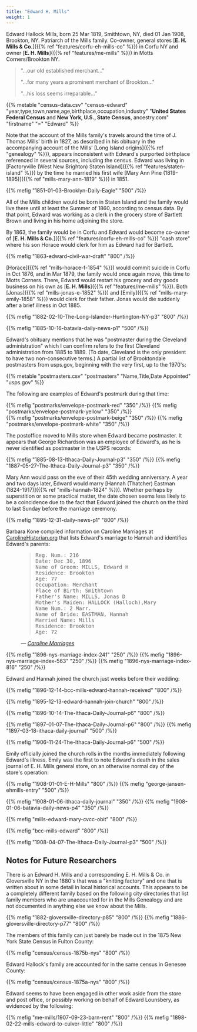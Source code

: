 ```yaml
---
title: "Edward H. Mills"
weight: 1
---
```


Edward Hallock Mills, born 25 Mar 1819, Smithtown, NY, died 01 Jan 1908, Brookton, NY. Patriarch of the Mills family. Co-owner, general stores [**E. H. Mills & Co.**]({{% ref "features/corfu-eh-mills-co" %}}) in Corfu NY and owner [**E. H. Mills**]({{% ref "features/me-mills" %}}) in Motts Corners/Brookton NY.

<!--more-->

<blockquote>
<p>"...our old established merchant..."</p>
<p>"...for many years a prominent merchant of Brookton..."</p>
<p>"...his loss seems irreparable..."</p>
</blockquote>

{{% metable "census-data.csv" "census-edward" "year,type,town,name,age,birthplace,occupation,industry" "**United States Federal Census** and **New York, U.S., State Census**, ancestry.com" "firstname" "=" "Edward" %}}

Note that the account of the Mills family's travels around the time of J. Thomas Mills' birth in 1827, as described in his obituary in the accompanying account of the Mills' [Long Island origins]({{% ref "genealogy" %}}), appears inconsistent with Edward's purported birthplace referenced in several sources, including the census. Edward was living in [Factoryville (West New Brighton) Staten Island]({{% ref "features/staten-island" %}}) by the time he married his first wife [Mary Ann Pine (1819-1895)]({{% ref "mills-mary-ann-1819" %}}) in 1851.

{{% mefig "1851-01-03-Brooklyn-Daily-Eagle" "500" /%}}

All of the Mills children would be born in Staten Island and the family would live there until at least the Summer of 1860, according to census data. By that point, Edward was working as a clerk in the grocery store of Bartlett Brown and living in his home adjoining the store. 

By 1863, the family would be in Corfu and Edward would become co-owner of [**E. H. Mills & Co.**]({{% ref "features/corfu-eh-mills-co" %}}) "cash store" where his son Horace would clerk for him as Edward had for Bartlett. 

{{% mefig "1863-edward-civil-war-draft" "800" /%}}

[Horace]({{% ref "mills-horace-f-1854" %}}) would commit suicide in Corfu in Oct 1876, and in Mar 1879, the family would once again move, this time to Motts Corners. There, Edward would restart his grocery and dry goods business on his own as [**E. H. Mills**]({{% ref "features/me-mills" %}}). Both [Jonas]({{% ref "mills-jonas-e-1852" %}}) and [Emily]({{% ref "mills-mary-emily-1858" %}}) would clerk for their father. Jonas would die suddenly after a brief illness in Oct 1885.

{{% mefig "1882-02-10-The-Long-Islander-Huntington-NY-p3" "800" /%}}

{{% mefig "1885-10-16-batavia-daily-news-p1" "500" /%}}
</div> 

Edward's obituary mentions that he was "postmaster during the Cleveland administration" which I can confirm refers to the first Cleveland administration from 1885 to 1889. (To date, Cleveland is the only president to have two non-consecutive terms.) A partial list of Brooktondale postmasters from usps.gov, beginning with the very first, up to the 1970's:

{{% metable "postmasters.csv" "postmasters" "Name,Title,Date Appointed" "usps.gov" %}}

The following are examples of Edward's postmark during that time:

<div class="cols">
  {{% mefig "postmarks/envelope-postmark-red" "350" /%}}
  {{% mefig "postmarks/envelope-postmark-yellow" "350" /%}}
</div>

<div class="cols">
  {{% mefig "postmarks/envelope-postmark-beige" "350" /%}}
  {{% mefig "postmarks/envelope-postmark-white" "350" /%}}
</div>

The postoffice moved to Mills store when Edward became postmaster. It appears that George Richardson was an employee of Edward's, as he is never identified as postmaster in the USPS records:

<div class="cols">
{{% mefig "1885-08-13-Ithaca-Daily-Journal-p3" "350" /%}}
{{% mefig "1887-05-27-The-Ithaca-Daily-Journal-p3" "350" /%}}
</div>

Mary Ann would pass on the eve of their 45th wedding anniversary. A year and two days later, Edward would marry [Hannah (Thatcher) Eastman (1824-1917)]({{% ref "mills-hannah-1824" %}}). Whether perhaps by superstition or some practical matter, the date chosen seems less likely to be a coincidence due to the fact that Edward joined the church on the third to last Sunday before the marriage ceremony.

{{% mefig "1895-12-31-daily-news-p1" "800" /%}}

Barbara Kone compiled information on Caroline Marriages at [CarolineHistorian.org](http://carolinehistorian.org) that lists Edward's marriage to Hannah and identifies Edward's parents:

<figure class="quote-only">
<blockquote>
<pre>
Reg. Num.: 216 
Date: Dec 30, 1896 
Name of Groom: MILLS, Edward H 
Residence: Brookton 
Age: 77 
Occupation: Merchant 
Place of Birth: Smithtown
Father's Name: MILLS, Jonas D
Mother's Maiden: HALLOCK (Halloch),Mary
Name Num.: 2 Marr. 
Name of Bride: EASTMAN, Hannah 
Married Name: Mills 
Residence: Brookton 
Age: 72
</pre>
</blockquote>
<figcaption>
— <cite>
<a href="https://storage.googleapis.com/wzukusers/user-27930635/documents/5d5c4f9eb1e78I79rYeM/Caroline_marriages.pdf">Caroline Marriages</a>
</cite>
</figcaption>
</figure>

<div class="cols">
{{% mefig "1896-nys-marriage-index-241" "250" /%}}
{{% mefig "1896-nys-marriage-index-563" "250" /%}}
{{% mefig "1896-nys-marriage-index-816" "250" /%}}
</div>

Edward and Hannah joined the church just weeks before their wedding:

{{% mefig "1896-12-14-bcc-mills-edward-hannah-received" "800" /%}}

{{% mefig "1895-12-13-edward-hannah-join-church" "800" /%}}

{{% mefig "1896-10-14-The-Ithaca-Daily-Journal-p6" "800" /%}}

{{% mefig "1897-01-07-The-Ithaca-Daily-Journal-p6" "800" /%}}
{{% mefig "1897-03-18-ithaca-daily-journal" "500" /%}}

{{% mefig "1906-11-24-The-Ithaca-Daily-Journal-p6" "500" /%}}

Emily officially joined the church rolls in the months immediately following Edward's illness. Emily was the first to note Edward's death in the sales journal of E. H. Mills general store, on an otherwise normal day of the store's operation:

{{% mefig "1908-01-01-E-H-Mills" "800" /%}}
{{% mefig "george-jansen-ehmills-entry" "500" /%}}

<div class="cols">
  {{% mefig "1908-01-06-ithaca-daily-journal" "350" /%}}
  {{% mefig "1908-01-06-batavia-daily-news-p4" "350" /%}}
</div>  
  
{{% mefig "mills-edward-mary-cvcc-obit" "800" /%}}

{{% mefig "bcc-mills-edward" "800" /%}}

{{% mefig "1908-04-07-The-Ithaca-Daily-Journal-p3" "500" /%}}

## Notes for Future Researchers

There is an Edward H. Mills and a corresponding E. H. Mills & Co. in Gloversville NY in the 1880's that was a "knitting factory" and one that is written about in some detail in local historical accounts. This appears to be a completely different family based on the following city directories that list family members who are unaccounted for in the Mills Genealogy and are not documented in anything else we know about the Mills. 

{{% mefig "1882-gloversville-directory-p85" "800" /%}}
{{% mefig "1886-gloversville-directory-p77" "800" /%}}

The members of this family can just barely be made out in the 1875 New York State Census in Fulton County:

{{% mefig "census/census-1875b-nys" "800" /%}}

Edward Hallock's family are accounted for in the same census in Genesee County:
 
{{% mefig "census/census-1875a-nys" "800" /%}}
 
Edward seems to have been engaged in other work aside from the store and post office, or possibly working on behalf of Edward Lounsbery, as evidenced by the following:

{{% mefig "me-mills/1907-09-23-barn-rent" "800" /%}}
{{% mefig "1898-02-22-mills-edward-to-culver-little" "800"  /%}}


